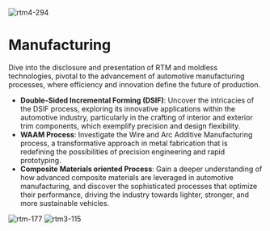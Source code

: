 ![rtm4-294](https://github.com/user-attachments/assets/f0293eb9-f796-4387-84b9-fbb9e62e5677)


# Manufacturing

Dive into the disclosure and presentation of RTM and moldless technologies, pivotal to the advancement of automotive manufacturing processes, where efficiency and innovation define the future of production.
- **Double-Sided Incremental Forming (DSIF)**: Uncover the intricacies of the DSIF process, exploring its innovative applications within the automotive industry, particularly in the crafting of interior and exterior trim components, which exemplify precision and design flexibility.
- **WAAM Process**: Investigate the Wire and Arc Additive Manufacturing process, a transformative approach in metal fabrication that is redefining the possibilities of precision engineering and rapid prototyping.
- **Composite Materials oriented Process**: Gain a deeper understanding of how advanced composite materials are leveraged in automotive manufacturing, and discover the sophisticated processes that optimize their performance, driving the industry towards lighter, stronger, and more sustainable vehicles.
&nbsp;

![rtm-177](https://github.com/user-attachments/assets/abf0aaf4-2be8-4f31-b3b4-92f970829a77)
![rtm3-115](https://github.com/user-attachments/assets/6162079a-42db-4188-b3a6-5dc1a0000d3e)

